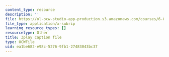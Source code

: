 ```yaml
---
content_type: resource
description: ''
file: https://ol-ocw-studio-app-production.s3.amazonaws.com/courses/6-01sc-introduction-to-electrical-engineering-and-computer-science-i-spring-2011/ea1be682e98c52769fb127483043bc37_u_x67-kaedM.vtt
file_type: application/x-subrip
learning_resource_types: []
resourcetype: Other
title: 3play caption file
type: OCWFile
uid: ea1be682-e98c-5276-9fb1-27483043bc37
---
```

